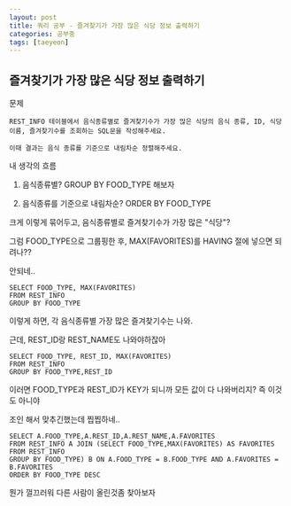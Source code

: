 ```yaml
---
layout: post
title: 쿼리 공부 - 즐겨찾기가 가장 많은 식당 정보 출력하기
categories: 공부중
tags: [taeyeon]
---
```


## 즐겨찾기가 가장 많은 식당 정보 출력하기

문제

```
REST_INFO 테이블에서 음식종류별로 즐겨찾기수가 가장 많은 식당의 음식 종류, ID, 식당 이름, 즐겨찾기수를 조회하는 SQL문을 작성해주세요. 

이때 결과는 음식 종류를 기준으로 내림차순 정렬해주세요.
```

내 생각의 흐름

1. 음식종류별? GROUP BY FOOD_TYPE 해보자

2. 음식종류를 기준으로 내림차순? ORDER BY FOOD_TYPE

크게 이렇게 묶어두고, 음식종류별로 즐겨찾기수가 가장 많은 "식당"?
 
그럼 FOOD_TYPE으로 그룹핑한 후, MAX(FAVORITES)를 HAVING 절에 넣으면 되려나??

안되네..

```1=FALSE
SELECT FOOD_TYPE, MAX(FAVORITES)
FROM REST_INFO
GROUP BY FOOD_TYPE
```

이렇게 하면, 각 음식종류별 가장 많은 즐겨찾기수는 나와.

근데, REST_ID랑 REST_NAME도 나와야하잖아

```2=FALSE
SELECT FOOD_TYPE, REST_ID, MAX(FAVORITES)
FROM REST_INFO
GROUP BY FOOD_TYPE,REST_ID
```

이러면 FOOD_TYPE과 REST_ID가 KEY가 되니까 모든 값이 다 나와버리지? 즉 이것도 아니야

조인 해서 맞추긴했는데 찝찝하네..

```
SELECT A.FOOD_TYPE,A.REST_ID,A.REST_NAME,A.FAVORITES
FROM REST_INFO A JOIN (SELECT FOOD_TYPE,MAX(FAVORITES) AS FAVORITES
FROM REST_INFO 
GROUP BY FOOD_TYPE) B ON A.FOOD_TYPE = B.FOOD_TYPE AND A.FAVORITES = B.FAVORITES
ORDER BY FOOD_TYPE DESC
```

뭔가 껄끄러워 다른 사람이 올린것좀 찾아보자 


